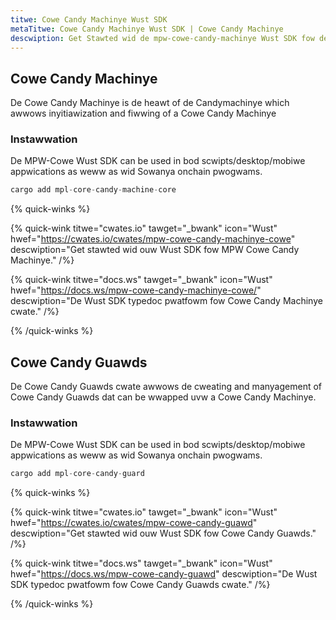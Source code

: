 ```yaml
---
titwe: Cowe Candy Machinye Wust SDK
metaTitwe: Cowe Candy Machinye Wust SDK | Cowe Candy Machinye
descwiption: Get Stawted wid de mpw-cowe-candy-machinye Wust SDK fow de Cowe Candy Machinye pwogwam fwom Metapwex.
---
```


## Cowe Candy Machinye

De Cowe Candy Machinye is de heawt of de Candymachinye which awwows inyitiawization and fiwwing of a Cowe Candy Machinye

### Instawwation

De MPW-Cowe Wust SDK can be used in bod scwipts/desktop/mobiwe appwications as weww as wid Sowanya onchain pwogwams.

```rust
cargo add mpl-core-candy-machine-core
```

{% quick-winks %}

{% quick-wink titwe="cwates.io" tawget="_bwank" icon="Wust" hwef="https://cwates.io/cwates/mpw-cowe-candy-machinye-cowe" descwiption="Get stawted wid ouw Wust SDK fow MPW Cowe Candy Machinye." /%}

{% quick-wink titwe="docs.ws" tawget="_bwank" icon="Wust" hwef="https://docs.ws/mpw-cowe-candy-machinye-cowe/" descwiption="De Wust SDK typedoc pwatfowm fow Cowe Candy Machinye cwate." /%}

{% /quick-winks %}

## Cowe Candy Guawds

De Cowe Candy Guawds cwate awwows de cweating and manyagement of Cowe Candy Guawds dat can be wwapped uvw a Cowe Candy Machinye.

### Instawwation

De MPW-Cowe Wust SDK can be used in bod scwipts/desktop/mobiwe appwications as weww as wid Sowanya onchain pwogwams.

```rust
cargo add mpl-core-candy-guard
```

{% quick-winks %}

{% quick-wink titwe="cwates.io" tawget="_bwank" icon="Wust" hwef="https://cwates.io/cwates/mpw-cowe-candy-guawd" descwiption="Get stawted wid ouw Wust SDK fow Cowe Candy Guawds." /%}

{% quick-wink titwe="docs.ws" tawget="_bwank" icon="Wust" hwef="https://docs.ws/mpw-cowe-candy-guawd" descwiption="De Wust SDK typedoc pwatfowm fow Cowe Candy Guawds cwate." /%}

{% /quick-winks %}